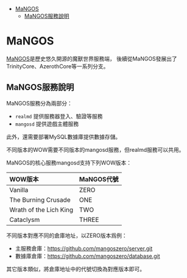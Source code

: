<!-- TOC -->

- [MaNGOS](#mangos)
	- [MaNGOS服務說明](#mangos服務說明)

<!-- /TOC -->



# MaNGOS
[MaNGOS](https://www.getmangos.eu/)是歷史悠久開源的魔獸世界服務端，
後續從MaNGOS發展出了TrinityCore、AzerothCore等一系列分支。

## MaNGOS服務說明
MaNGOS服務分為兩部分：

- `realmd` 提供服務器登入、驗證等服務
- `mangosd` 提供遊戲主體服務

此外，還需要部署MySQL數據庫提供數據存儲。

不同版本的WOW需要不同版本的mangosd服務，但realmd服務可以共用。

MaNGOS的核心服務mangosd支持下列WOW版本：

| WOW版本 | MaNGOS代號 |
| :- | :- |
| Vanilla | ZERO |
| The Burning Crusade | ONE |
| Wrath of the Lich King | TWO |
| Cataclysm | THREE |

不同版本對應不同的倉庫地址，以ZERO版本爲例：

- 主服務倉庫：https://github.com/mangoszero/server.git
- 數據庫倉庫：https://github.com/mangoszero/database.git

其它版本類似，將倉庫地址中的代號切換為對應版本即可。
